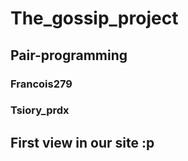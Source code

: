 # The_gossip_project

## Pair-programming

### Francois279

### Tsiory_prdx

## First view in our site :p

